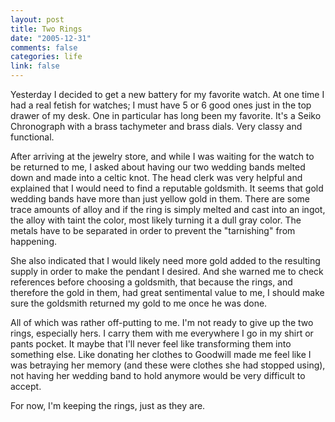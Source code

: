 ```yaml
--- 
layout: post
title: Two Rings
date: "2005-12-31"
comments: false
categories: life
link: false
---
```

Yesterday I decided to get a new battery for my favorite watch. At one time I had a real fetish for watches; I must have 5 or 6 good ones just in the top drawer of my desk. One in particular has long been my favorite. It's a Seiko Chronograph with a brass tachymeter and brass dials. Very classy and functional.

After arriving at the jewelry store, and while I was waiting for the watch to be returned to me, I asked about having our two wedding bands melted down and made into a celtic knot. The head clerk was very helpful and explained that I would need to find a reputable goldsmith. It seems that gold wedding bands have more than just yellow gold in them. There are some trace amounts of alloy and if the ring is simply melted and cast into an ingot, the alloy with taint the color, most likely turning it a dull gray color. The metals have to be separated in order to prevent the "tarnishing" from happening.

She also indicated that I would likely need more gold added to the resulting supply in order to make the pendant I desired. And she warned me to check references before choosing a goldsmith, that because the rings, and therefore the gold in them, had great sentimental value to me, I should make sure the goldsmith returned my gold to me once he was done.

All of which was rather off-putting to me. I'm not ready to give up the two rings, especially hers. I carry them with me everywhere I go in my shirt or pants pocket. It maybe that I'll never feel like transforming them into something else. Like donating her clothes to Goodwill made me feel like I was betraying her memory (and these were clothes she had stopped using), not having her wedding band to hold anymore would be very difficult to accept.

For now, I'm keeping the rings, just as they are.
